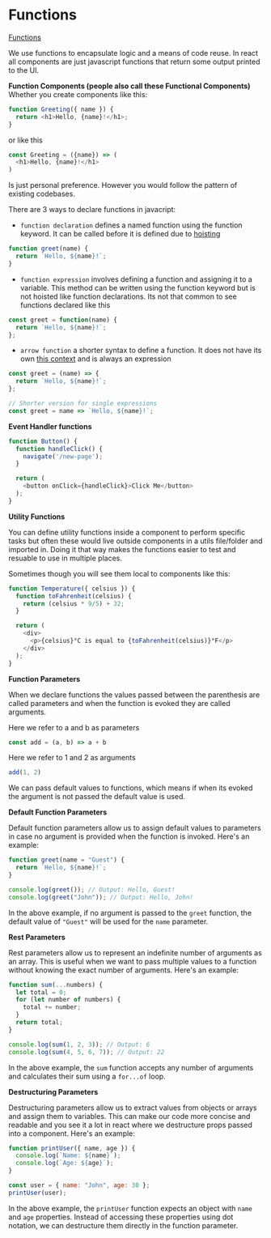 # Functions
[Functions](https://developer.mozilla.org/en-US/docs/Web/JavaScript/Guide/Functions)

We use functions to encapsulate logic and a means of code reuse. In react all components are just javascript functions that return some output printed to the UI.

**Function Components (people also call these Functional Components)**
Whether you create components like this:
```js
function Greeting({ name }) {
  return <h1>Hello, {name}!</h1>;
}
```
or like this

```js
const Greeting = ({name}) => (
  <h1>Hello, {name}!</h1>
)
```

Is just personal preference. However you would follow the pattern of existing codebases.

There are 3 ways to declare functions in javacript:
- `function declaration` defines a named function using the function keyword. It can be called before it is defined due to [hoisting](https://developer.mozilla.org/en-US/docs/Glossary/Hoisting)
```js
function greet(name) {
  return `Hello, ${name}!`;
}
```
- `function expression` involves defining a function and assigning it to a variable. This method can be written using the function keyword but is not hoisted like function declarations. Its not that common to see functions declared like this

```js
const greet = function(name) {
  return `Hello, ${name}!`;
};
```
- `arrow function` a shorter syntax to define a function. It does not have its own [this context](https://developer.mozilla.org/en-US/docs/Web/JavaScript/Reference/Operators/this) and is always an expression
```js
const greet = (name) => {
  return `Hello, ${name}!`;
};

// Shorter version for single expressions
const greet = name => `Hello, ${name}!`;
```

**Event Handler functions**
```js
function Button() {
  function handleClick() {
    navigate('/new-page');
  }

  return (
    <button onClick={handleClick}>Click Me</button>
  );
}
```
**Utility Functions**

You can define utility functions inside a component to perform specific tasks but often these would live outside components in a utils file/folder and imported in. Doing it that way makes the functions easier to test and resuable to use in multiple places.

Sometimes though you will see them local to components like this:

```js
function Temperature({ celsius }) {
  function toFahrenheit(celsius) {
    return (celsius * 9/5) + 32;
  }

  return (
    <div>
      <p>{celsius}°C is equal to {toFahrenheit(celsius)}°F</p>
    </div>
  );
}
```

**Function Parameters**

When we declare functions the values passed between the parenthesis are called parameters and when the function is evoked they are called arguments.

Here we refer to a and b as parameters
```js
const add = (a, b) => a + b
```

Here we refer to 1 and 2 as arguments
```js
add(1, 2)
```

We can pass default values to functions, which means if when its evoked the argument is not passed the default value is used.

**Default Function Parameters**

Default function parameters allow us to assign default values to parameters in case no argument is provided when the function is invoked. Here's an example:

```js
function greet(name = "Guest") {
  return `Hello, ${name}!`;
}

console.log(greet()); // Output: Hello, Guest!
console.log(greet("John")); // Output: Hello, John!
```

In the above example, if no argument is passed to the `greet` function, the default value of `"Guest"` will be used for the `name` parameter.

**Rest Parameters**

Rest parameters allow us to represent an indefinite number of arguments as an array. This is useful when we want to pass multiple values to a function without knowing the exact number of arguments. Here's an example:

```js
function sum(...numbers) {
  let total = 0;
  for (let number of numbers) {
    total += number;
  }
  return total;
}

console.log(sum(1, 2, 3)); // Output: 6
console.log(sum(4, 5, 6, 7)); // Output: 22
```

In the above example, the `sum` function accepts any number of arguments and calculates their sum using a `for...of` loop.

**Destructuring Parameters**

Destructuring parameters allow us to extract values from objects or arrays and assign them to variables. This can make our code more concise and readable and you see it a lot in react where we destructure props passed into a component. Here's an example:

```js
function printUser({ name, age }) {
  console.log(`Name: ${name}`);
  console.log(`Age: ${age}`);
}

const user = { name: "John", age: 30 };
printUser(user);
```

In the above example, the `printUser` function expects an object with `name` and `age` properties. Instead of accessing these properties using dot notation, we can destructure them directly in the function parameter.
